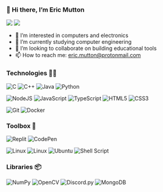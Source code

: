 ### 👋 Hi there, I’m Eric Mutton

[![](https://img.shields.io/badge/📄resume-gray?&style=for-the-badge)](https://github.com/ericmutton/ericmutton/blob/main/resume/resume-5-31-22.pdf)
[![](https://img.shields.io/badge/linkedin-%230077B5.svg?&style=for-the-badge&logo=linkedin&logoColor=white)](https://www.linkedin.com/in/eric-mutton/)

- 👀 I’m interested in computers and electronics
- 🌱 I’m currently studying computer engineering
- 💞️ I’m looking to collaborate on building educational tools
- 📫 How to reach me: eric.mutton@protonmail.com

### Technologies 👨‍💻

<img alt="C" src="https://img.shields.io/badge/c%20-%2300599C.svg?&style=for-the-badge&logo=c&logoColor=white"/> <img alt="C++" src="https://img.shields.io/badge/c++%20-%2300599C.svg?&style=for-the-badge&logo=cplusplus&logoColor=white"/>
<img alt="Java" src="https://img.shields.io/badge/java-%23ED8B00.svg?&style=for-the-badge&logo=java&logoColor=white"/> 
<img alt="Python" src="https://img.shields.io/badge/python%20-%2314354C.svg?&style=for-the-badge&logo=python&logoColor=white"/>

<img alt="NodeJS" src="https://img.shields.io/badge/node.js%20-%2343853D.svg?&style=for-the-badge&logo=node.js&logoColor=white"/> <img alt="JavaScript" src="https://img.shields.io/badge/javascript%20-%23323330.svg?&style=for-the-badge&logo=javascript&logoColor=%23F7DF1E"/>
<img alt="TypeScript" src="https://img.shields.io/badge/typescript%20-%23007ACC.svg?&style=for-the-badge&logo=typescript&logoColor=white"/>
<img alt="HTML5" src="https://img.shields.io/badge/html5%20-%23E34F26.svg?&style=for-the-badge&logo=html5&logoColor=white"/>
<img alt="CSS3" src="https://img.shields.io/badge/css3%20-%231572B6.svg?&style=for-the-badge&logo=css3&logoColor=white"/>

<img alt="Git" src="https://img.shields.io/badge/git%20-%23F05033.svg?&style=for-the-badge&logo=git&logoColor=white"/> <img alt="Docker" src="https://img.shields.io/badge/docker%20-%230db7ed.svg?&style=for-the-badge&logo=docker&logoColor=white"/>

### Toolbox 🧰

<img alt="Replit" src="https://img.shields.io/badge/replit%20-%23121011.svg?&style=for-the-badge&logo=replit&logoColor=white"/> <img alt="CodePen" src="https://img.shields.io/badge/codepen%20-%23121011.svg?&style=for-the-badge&logo=codepen&logoColor=white"/>

<img alt="Linux" src="https://img.shields.io/badge/linux%20-%23121011.svg?&style=for-the-badge&logo=linux&logoColor=white"/> <img alt="Linux" src="https://img.shields.io/badge/archlinux%20-%23121011.svg?&style=for-the-badge&logo=archlinux&logoColor=white"/>
<img alt="Ubuntu" src="https://img.shields.io/badge/ubuntu%20-%23121011.svg?&style=for-the-badge&logo=ubuntu&logoColor=white"/>
<img alt="Shell Script" src="https://img.shields.io/badge/shell_script%20-%23121011.svg?&style=for-the-badge&logo=gnu-bash&logoColor=white"/>

### Libraries 📦

<img alt="NumPy" src="https://img.shields.io/badge/numpy%20-%23013243.svg?&style=for-the-badge&logo=numpy&logoColor=white" /> <img alt="OpenCV" src="https://img.shields.io/badge/opencv%20-%2314354C.svg?&style=for-the-badge&logo=opencv&logoColor=white"/>
<img alt="Discord.py" src="https://img.shields.io/badge/discord.py/js%20-%235865F2.svg?&style=for-the-badge&logo=discord&logoColor=white"/>
<img alt="MongoDB" src ="https://img.shields.io/badge/MongoDB-%234ea94b.svg?&style=for-the-badge&logo=mongodb&logoColor=white"/>
